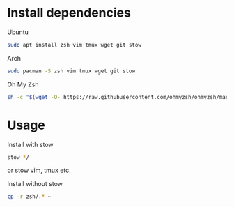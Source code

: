 # Install dependencies

Ubuntu
```bash
sudo apt install zsh vim tmux wget git stow
```

Arch
```bash
sudo pacman -S zsh vim tmux wget git stow
```

Oh My Zsh
```bash
sh -c "$(wget -O- https://raw.githubusercontent.com/ohmyzsh/ohmyzsh/master/tools/install.sh)"
```

# Usage

Install with stow
```bash
stow */
```
or stow vim, tmux etc.  

Install without stow

```bash
cp -r zsh/.* ~
```
